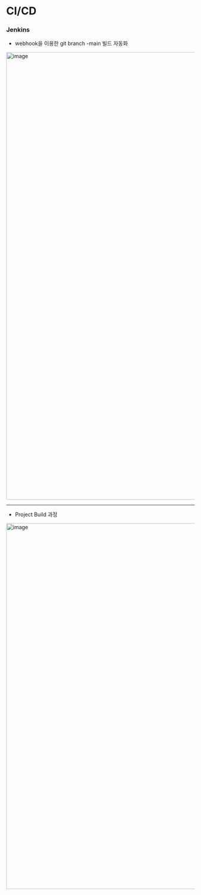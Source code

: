 # CI/CD
### Jenkins
- webhook을 이용한 git branch -main 빌드 자동화
<img width="1196" alt="image" src="https://github.com/HyunWoo-Jo/HAS_Project/assets/73084993/5e4ce1d8-0771-4ae4-9852-28c68947889d">

---
- Project Build 과정
<img width="978" alt="image" src="https://github.com/HyunWoo-Jo/HAS_Project/assets/73084993/ba90a319-a91e-4c61-82f5-8e544718d0ea">
